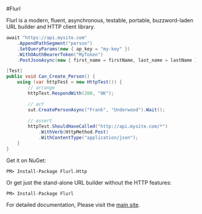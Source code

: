 #Flurl

Flurl is a modern, fluent, asynchronous, testable, portable, buzzword-laden URL builder and HTTP client library.

````c#
await "https://api.mysite.com"
    .AppendPathSegment("person")
    .SetQueryParams(new { ap_key = "my-key" })
    .WithOAuthBearerToken("MyToken")
    .PostJsonAsync(new { first_name = firstName, last_name = lastName });

[Test]
public void Can_Create_Person() {
    using (var httpTest = new HttpTest()) {
        // arrange
        httpTest.RespondWith(200, "OK");

        // act
        sut.CreatePersonAsync("Frank", "Underwood").Wait();
        
        // assert
        httpTest.ShouldHaveCalled("http://api.mysite.com/*")
            .WithVerb(HttpMethod.Post)
            .WithContentType("application/json");
    }
}
````

Get it on NuGet:

`PM> Install-Package Flurl.Http`

Or get just the stand-alone URL builder without the HTTP features:

`PM> Install-Package Flurl`

For detailed documentation, Please visit the [main site](http://tmenier.github.io/Flurl/).
